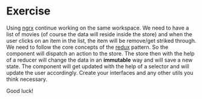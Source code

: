 # Exercise


Using [ngrx](https://ngrx.io/ "Reactive State for Angular") continue working on the same workspace. We need to have a list of movies (of course the data will reside inside the store) and when the user clicks on an item in the list, the item will be remove/get striked through. We need to follow the core concepts of the [redux](https://redux.js.org/) pattern. So the component will dispatch an action to the store. The store then with the help of a reducer will change the data in an __immutable__ way and will save a new state. The component will get updated with the help of a selector and will update the user accordingly. Create your interfaces and any other utils you think necessary.

Good luck!